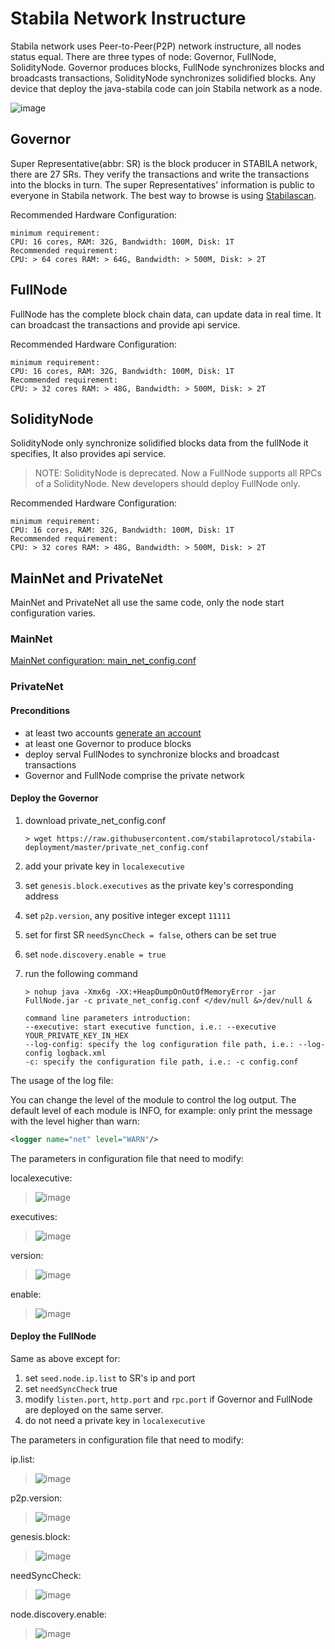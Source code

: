 # Stabila Network Instructure

Stabila network uses Peer-to-Peer(P2P) network instructure, all nodes status equal. There are three types of node: Governor, FullNode, SolidityNode. Governor produces blocks, FullNode synchronizes blocks and broadcasts transactions, SolidityNode synchronizes solidified blocks. Any device that deploy the java-stabila code can join Stabila network as a node.

![image](https://raw.githubusercontent.com/stabilaprotocol/documentation-en/master/images/network.png)

## Governor

Super Representative(abbr: SR) is the block producer in STABILA network, there are 27 SRs. They verify the transactions and write the transactions into the blocks in turn. The super Representatives' information is public to everyone in Stabila network. The best way to browse is using [Stabilascan](https://stabilascan.org/#/sr/representatives).

Recommended Hardware Configuration:

```text
minimum requirement:
CPU: 16 cores, RAM: 32G, Bandwidth: 100M, Disk: 1T
Recommended requirement:
CPU: > 64 cores RAM: > 64G, Bandwidth: > 500M, Disk: > 2T
```

## FullNode

FullNode has the complete block chain data, can update data in real time. It can broadcast the transactions and provide api service.

Recommended Hardware Configuration:

```text
minimum requirement:
CPU: 16 cores, RAM: 32G, Bandwidth: 100M, Disk: 1T
Recommended requirement:
CPU: > 32 cores RAM: > 48G, Bandwidth: > 500M, Disk: > 2T
```

## SolidityNode

SolidityNode only synchronize solidified blocks data from the fullNode it specifies, It also provides api service.

> NOTE: SolidityNode is deprecated. Now a FullNode supports all RPCs of a SolidityNode.
> New developers should deploy FullNode only.

Recommended Hardware Configuration:

```text
minimum requirement:
CPU: 16 cores, RAM: 32G, Bandwidth: 100M, Disk: 1T
Recommended requirement:
CPU: > 32 cores RAM: > 48G, Bandwidth: > 500M, Disk: > 2T
```

## MainNet and PrivateNet

MainNet and PrivateNet all use the same code, only the node start configuration varies.

### MainNet

[MainNet configuration: main_net_config.conf](https://github.com/stabilaprotocol/stabila-deployment/blob/master/main_net_config.conf)

### PrivateNet

#### Preconditions

- at least two accounts [generate an account](https://stabilascan.org/#/wallet/new)
- at least one Governor to produce blocks
- deploy serval FullNodes to synchronize blocks and broadcast transactions
- Governor and FullNode comprise the private network

#### Deploy the Governor

1. download private_net_config.conf

    ```console
    > wget https://raw.githubusercontent.com/stabilaprotocol/stabila-deployment/master/private_net_config.conf
    ```

2. add your private key in `localexecutive`
3. set `genesis.block.executives` as the private key's corresponding address
4. set `p2p.version`, any positive integer except `11111`
5. set for first SR `needSyncCheck = false`, others can be set true
6. set `node.discovery.enable = true`
7. run the following command

    ```text
    > nohup java -Xmx6g -XX:+HeapDumpOnOutOfMemoryError -jar FullNode.jar -c private_net_config.conf </dev/null &>/dev/null &

    command line parameters introduction:
    --executive: start executive function, i.e.: --executive YOUR_PRIVATE_KEY_IN_HEX
    --log-config: specify the log configuration file path, i.e.: --log-config logback.xml
    -c: specify the configuration file path, i.e.: -c config.conf
    ```

The usage of the log file:

You can change the level of the module to control the log output. The default level of each module is INFO, for example: only print the message with the level higher than warn:

```xml
<logger name="net" level="WARN"/>
```

The parameters in configuration file that need to modify:

localexecutive:
> ![image](https://raw.githubusercontent.com/stabilaprotocol/documentation-en/master/images/localexecutive.jpg)

executives:
> ![image](https://raw.githubusercontent.com/stabilaprotocol/documentation-en/master/images/executive.png)

version:
> ![image](https://raw.githubusercontent.com/stabilaprotocol/documentation-en/master/images/p2p_version.png)

enable:
> ![image](https://raw.githubusercontent.com/stabilaprotocol/documentation-en/master/images/discovery_enable.png)

#### Deploy the FullNode

Same as above except for:

1. set `seed.node.ip.list` to SR's ip and port
2. set `needSyncCheck` true
3. modify `listen.port`, `http.port` and `rpc.port` if Governor and FullNode are deployed on the same server.
4. do not need a private key in `localexecutive`

The parameters in configuration file that need to modify:

ip.list:
> ![image](https://raw.githubusercontent.com/stabilaprotocol/documentation-en/master/images/ip_list.png)

p2p.version:
> ![image](https://raw.githubusercontent.com/stabilaprotocol/documentation-en/master/images/p2p_version.png)

genesis.block:
> ![image](https://raw.githubusercontent.com/stabilaprotocol/documentation-en/master/images/genesis_block.png)

needSyncCheck:
> ![image](https://raw.githubusercontent.com/stabilaprotocol/documentation-en/master/images/need_sync_check.png)

node.discovery.enable:
> ![image](https://raw.githubusercontent.com/stabilaprotocol/documentation-en/master/images/discovery_enable.png)
